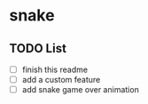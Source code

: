 # snake

## TODO List
- [ ] finish this readme
- [ ] add a custom feature
- [ ] add snake game over animation
